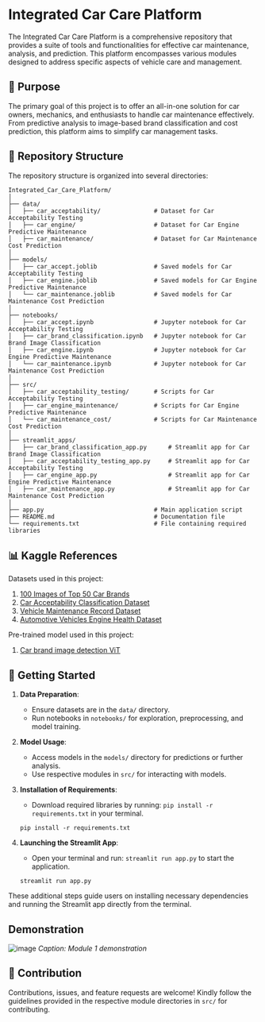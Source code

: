 # Integrated Car Care Platform

The Integrated Car Care Platform is a comprehensive repository that provides a suite of tools and functionalities for effective car maintenance, analysis, and prediction. This platform encompasses various modules designed to address specific aspects of vehicle care and management.

## 🚗 Purpose

The primary goal of this project is to offer an all-in-one solution for car owners, mechanics, and enthusiasts to handle car maintenance effectively. From predictive analysis to image-based brand classification and cost prediction, this platform aims to simplify car management tasks.

## 📂 Repository Structure

The repository structure is organized into several directories:

```
Integrated_Car_Care_Platform/
│
├── data/
│   ├── car_acceptability/               # Dataset for Car Acceptability Testing
│   ├── car_engine/                      # Dataset for Car Engine Predictive Maintenance
│   ├── car_maintenance/                 # Dataset for Car Maintenance Cost Prediction
│
├── models/
│   ├── car_accept.joblib                # Saved models for Car Acceptability Testing
│   ├── car_engine.joblib                # Saved models for Car Engine Predictive Maintenance
│   └── car_maintenance.joblib           # Saved models for Car Maintenance Cost Prediction
│
├── notebooks/                       
│   ├── car_accept.ipynb                 # Jupyter notebook for Car Acceptability Testing
│   ├── car_brand_classification.ipynb   # Jupyter notebook for Car Brand Image Classification
│   ├── car_engine.ipynb                 # Jupyter notebook for Car Engine Predictive Maintenance
│   └── car_maintenance.ipynb            # Jupyter notebook for Car Maintenance Cost Prediction
│
├── src/
│   ├── car_acceptability_testing/       # Scripts for Car Acceptability Testing
│   ├── car_engine_maintenance/          # Scripts for Car Engine Predictive Maintenance
│   └── car_maintenance_cost/            # Scripts for Car Maintenance Cost Prediction
│
├── streamlit_apps/
│   ├── car_brand_classification_app.py      # Streamlit app for Car Brand Image Classification
│   ├── car_acceptability_testing_app.py     # Streamlit app for Car Acceptability Testing
│   ├── car_engine_app.py                    # Streamlit app for Car Engine Predictive Maintenance
│   ├── car_maintenance_app.py               # Streamlit app for Car Maintenance Cost Prediction
│
├── app.py                               # Main application script
├── README.md                            # Documentation file
└── requirements.txt                     # File containing required libraries

```

## 📊 Kaggle References

Datasets used in this project:
1. [100 Images of Top 50 Car Brands](https://www.kaggle.com/datasets/yamaerenay/100-images-of-top-50-car-brands)
2. [Car Acceptability Classification Dataset](https://www.kaggle.com/datasets/subhajeetdas/car-acceptability-classification-dataset)
3. [Vehicle Maintenance Record Dataset](https://www.kaggle.com/datasets/navins7/vehicle-maintenance-record)
4. [Automotive Vehicles Engine Health Dataset](https://www.kaggle.com/datasets/parvmodi/automotive-vehicles-engine-health-dataset)

Pre-trained model used in this project:
1. [Car brand image detection ViT](https://www.kaggle.com/code/dima806/car-brand-image-detection-vit)


## 🚀 Getting Started

1. **Data Preparation**:
    - Ensure datasets are in the `data/` directory.
    - Run notebooks in `notebooks/` for exploration, preprocessing, and model training.

2. **Model Usage**:
    - Access models in the `models/` directory for predictions or further analysis.
    - Use respective modules in `src/` for interacting with models.
    
3. **Installation of Requirements**:
    - Download required libraries by running: `pip install -r requirements.txt` in your terminal.
    ```
    pip install -r requirements.txt
    ```

4. **Launching the Streamlit App**:
    - Open your terminal and run: `streamlit run app.py` to start the application.
    ```
    streamlit run app.py
    ```

These additional steps guide users on installing necessary dependencies and running the Streamlit app directly from the terminal.


## Demonstration
![image](https://github.com/Phatd299/Car-Care-Hub/assets/110618138/215a84b6-c57d-4afb-b186-e0e1008e4bc9)
*Caption: Module 1 demonstration*


## 🤝 Contribution

Contributions, issues, and feature requests are welcome! Kindly follow the guidelines provided in the respective module directories in `src/` for contributing.
